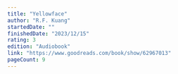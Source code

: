 ```yaml
---
title: "Yellowface"
author: "R.F. Kuang"
startedDate: ""
finishedDate: "2023/12/15"
rating: 3
edition: "Audiobook"
link: "https://www.goodreads.com/book/show/62967013"
pageCount: 9
---
```



